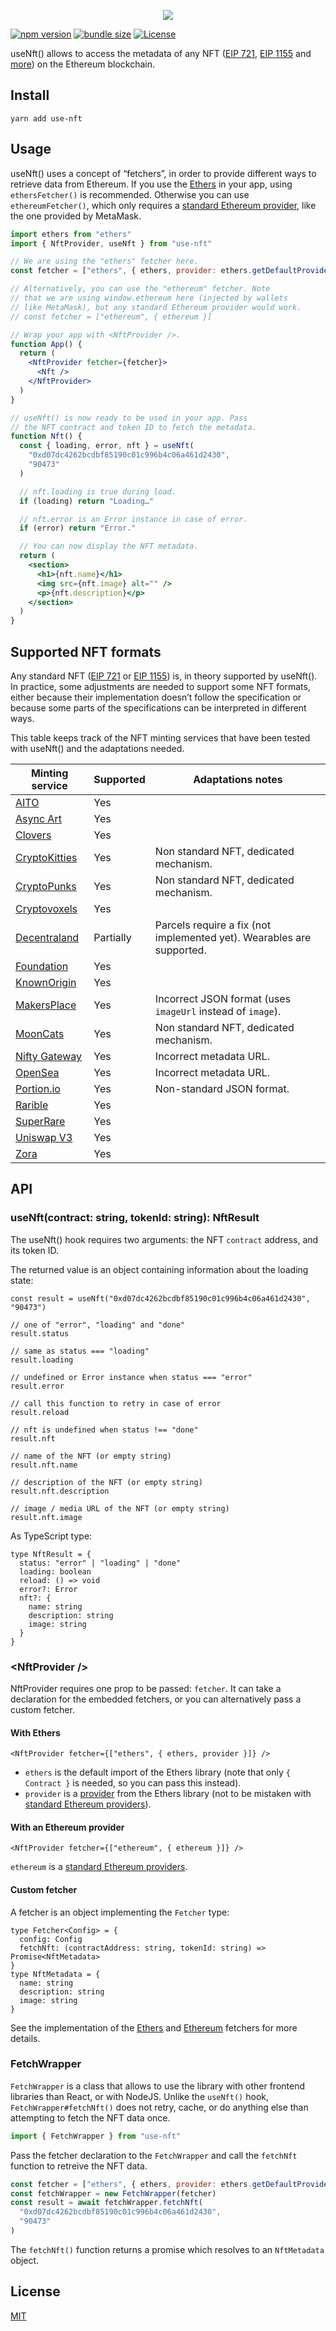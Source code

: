 <p align=center><img src=https://user-images.githubusercontent.com/36158/112562506-52184100-8dcf-11eb-95ae-88d5dfb06f4a.png>

[![npm version](https://badgen.net/npm/v/use-nft)](https://www.npmjs.com/package/use-nft) [![bundle size](https://badgen.net/bundlephobia/minzip/use-nft)](https://bundlephobia.com/result?p=use-nft) [![License](https://badgen.net/github/license/spectrexyz/use-nft)](https://github.com/spectrexyz/use-nft/blob/main/LICENSE)

useNft() allows to access the metadata of any NFT ([EIP 721](https://eips.ethereum.org/EIPS/eip-721), [EIP 1155](https://eips.ethereum.org/EIPS/eip-1155) and [more](https://www.larvalabs.com/cryptopunks)) on the Ethereum blockchain.

## Install

```console
yarn add use-nft
```

## Usage

useNft() uses a concept of “fetchers”, in order to provide different ways to retrieve data from Ethereum. If you use the [Ethers](https://github.com/ethers-io/ethers.js) in your app, using `ethersFetcher()` is recommended. Otherwise you can use `ethereumFetcher()`, which only requires a [standard Ethereum provider](https://eips.ethereum.org/EIPS/eip-1193), like the one provided by MetaMask.

```jsx
import ethers from "ethers"
import { NftProvider, useNft } from "use-nft"

// We are using the "ethers" fetcher here.
const fetcher = ["ethers", { ethers, provider: ethers.getDefaultProvider() }]

// Alternatively, you can use the "ethereum" fetcher. Note
// that we are using window.ethereum here (injected by wallets
// like MetaMask), but any standard Ethereum provider would work.
// const fetcher = ["ethereum", { ethereum }]

// Wrap your app with <NftProvider />.
function App() {
  return (
    <NftProvider fetcher={fetcher}>
      <Nft />
    </NftProvider>
  )
}

// useNft() is now ready to be used in your app. Pass
// the NFT contract and token ID to fetch the metadata.
function Nft() {
  const { loading, error, nft } = useNft(
    "0xd07dc4262bcdbf85190c01c996b4c06a461d2430",
    "90473"
  )

  // nft.loading is true during load.
  if (loading) return "Loading…"

  // nft.error is an Error instance in case of error.
  if (error) return "Error."

  // You can now display the NFT metadata.
  return (
    <section>
      <h1>{nft.name}</h1>
      <img src={nft.image} alt="" />
      <p>{nft.description}</p>
    </section>
  )
}
```

## Supported NFT formats

Any standard NFT ([EIP 721](https://eips.ethereum.org/EIPS/eip-721) or [EIP 1155](https://eips.ethereum.org/EIPS/eip-1155)) is, in theory supported by useNft(). In practice, some adjustments are needed to support some NFT formats, either because their implementation doesn’t follow the specification or because some parts of the specifications can be interpreted in different ways.

This table keeps track of the NFT minting services that have been tested with useNft() and the adaptations needed.

| Minting service                                      | Supported | Adaptations notes                                                     |
| ---------------------------------------------------- | --------- | --------------------------------------------------------------------- |
| [AITO](https://www.thisisaito.xyz/)                  | Yes       |                                                                       |
| [Async Art](https://async.art/)                      | Yes       |                                                                       |
| [Clovers](https://clovers.network/)                  | Yes       |                                                                       |
| [CryptoKitties](https://www.cryptokitties.co/)       | Yes       | Non standard NFT, dedicated mechanism.                                |
| [CryptoPunks](https://www.larvalabs.com/cryptopunks) | Yes       | Non standard NFT, dedicated mechanism.                                |
| [Cryptovoxels](https://www.cryptovoxels.com/)        | Yes       |                                                                       |
| [Decentraland ](https://decentraland.org/)           | Partially | Parcels require a fix (not implemented yet). Wearables are supported. |
| [Foundation](https://foundation.app/)                | Yes       |                                                                       |
| [KnownOrigin](https://knownorigin.io/)               | Yes       |                                                                       |
| [MakersPlace](https://makersplace.com/)              | Yes       | Incorrect JSON format (uses `imageUrl` instead of `image`).           |
| [MoonCats](https://mooncatrescue.com/)               | Yes       | Non standard NFT, dedicated mechanism.                                |
| [Nifty Gateway](https://niftygateway.com/)           | Yes       | Incorrect metadata URL.                                               |
| [OpenSea](https://opensea.io/)                       | Yes       | Incorrect metadata URL.                                               |
| [Portion.io](https://app.portion.io/)                | Yes       | Non-standard JSON format.                                             |
| [Rarible](https://rarible.com/)                      | Yes       |                                                                       |
| [SuperRare](https://superrare.co/)                   | Yes       |                                                                       |
| [Uniswap V3](https://uniswap.org/)                   | Yes       |                                                                       |
| [Zora](https://zora.co/)                             | Yes       |                                                                       |

## API

### useNft(contract: string, tokenId: string): NftResult

The useNft() hook requires two arguments: the NFT `contract` address, and its token ID.

The returned value is an object containing information about the loading state:

```tsx
const result = useNft("0xd07dc4262bcdbf85190c01c996b4c06a461d2430", "90473")

// one of "error", "loading" and "done"
result.status

// same as status === "loading"
result.loading

// undefined or Error instance when status === "error"
result.error

// call this function to retry in case of error
result.reload

// nft is undefined when status !== "done"
result.nft

// name of the NFT (or empty string)
result.nft.name

// description of the NFT (or empty string)
result.nft.description

// image / media URL of the NFT (or empty string)
result.nft.image
```

As TypeScript type:

```tsx
type NftResult = {
  status: "error" | "loading" | "done"
  loading: boolean
  reload: () => void
  error?: Error
  nft?: {
    name: string
    description: string
    image: string
  }
}
```

### &lt;NftProvider />

NftProvider requires one prop to be passed: `fetcher`. It can take a declaration for the embedded fetchers, or you can alternatively pass a custom fetcher.

#### With Ethers

```tsx
<NftProvider fetcher={["ethers", { ethers, provider }]} />
```

- `ethers` is the default import of the Ethers library (note that only `{ Contract }` is needed, so you can pass this instead).
- `provider` is a [provider](https://docs.ethers.io/v5/api/providers/) from the Ethers library (not to be mistaken with [standard Ethereum providers](https://eips.ethereum.org/EIPS/eip-1193)).

#### With an Ethereum provider

```tsx
<NftProvider fetcher={["ethereum", { ethereum }]} />
```

`ethereum` is a [standard Ethereum providers](https://eips.ethereum.org/EIPS/eip-1193).

#### Custom fetcher

A fetcher is an object implementing the `Fetcher` type:

```tsx
type Fetcher<Config> = {
  config: Config
  fetchNft: (contractAddress: string, tokenId: string) => Promise<NftMetadata>
}
type NftMetadata = {
  name: string
  description: string
  image: string
}
```

See the implementation of the [Ethers](https://github.com/spectrexyz/use-nft/blob/38bd803f20e778b9bb684d682c194a812a94a05c/src/fetchers/ethers/index.tsx#L12-L42) and [Ethereum](https://github.com/spectrexyz/use-nft/blob/38bd803f20e778b9bb684d682c194a812a94a05c/src/fetchers/ethereum/index.tsx#L12-L42) fetchers for more details.

### FetchWrapper

`FetchWrapper` is a class that allows to use the library with other frontend libraries than React, or with NodeJS. Unlike the `useNft()` hook, `FetchWrapper#fetchNft()` does not retry, cache, or do anything else than attempting to fetch the NFT data once.

```js
import { FetchWrapper } from "use-nft"
```

Pass the fetcher declaration to the `FetchWrapper` and call the `fetchNft` function to retreive the NFT data.

```js
const fetcher = ["ethers", { ethers, provider: ethers.getDefaultProvider() }]
const fetchWrapper = new FetchWrapper(fetcher)
const result = await fetchWrapper.fetchNft(
  "0xd07dc4262bcdbf85190c01c996b4c06a461d2430",
  "90473"
)
```

The `fetchNft()` function returns a promise which resolves to an `NftMetadata` object.

## License

[MIT](LICENSE)
